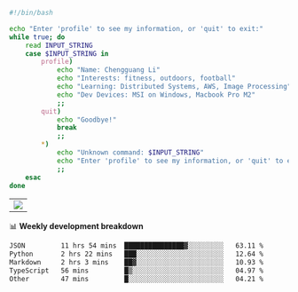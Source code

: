 ```bash
#!/bin/bash

echo "Enter 'profile' to see my information, or 'quit' to exit:"
while true; do
    read INPUT_STRING
    case $INPUT_STRING in
        profile)
            echo "Name: Chengguang Li"
            echo "Interests: fitness, outdoors, football"
            echo "Learning: Distributed Systems, AWS, Image Processing"
            echo "Dev Devices: MSI on Windows, Macbook Pro M2"
            ;;
        quit)
            echo "Goodbye!"
            break
            ;;
        *)
            echo "Unknown command: $INPUT_STRING"
            echo "Enter 'profile' to see my information, or 'quit' to exit:"
            ;;
    esac
done

```

<!--Contribution Graph-->
<table>
  <tr>
    <td>
      <picture>
        <source media="(prefers-color-scheme: light)" srcset="https://github-readme-activity-graph.vercel.app/graph?username=chengguang-li&theme=xcode&bg_color=FF000000&color=000000&hide_border=true" />
        <img src="https://github-readme-activity-graph.vercel.app/graph?username=chengguang-li&theme=xcode&bg_color=FF000000&hide_border=true" />
      </picture>
  </tr>
</table>

📊 **Weekly development breakdown**

<!--START_SECTION:waka-->

```txt
JSON         11 hrs 54 mins  ███████████████▓░░░░░░░░░   63.11 %
Python       2 hrs 22 mins   ███░░░░░░░░░░░░░░░░░░░░░░   12.64 %
Markdown     2 hrs 3 mins    ██▓░░░░░░░░░░░░░░░░░░░░░░   10.93 %
TypeScript   56 mins         █▒░░░░░░░░░░░░░░░░░░░░░░░   04.97 %
Other        47 mins         █░░░░░░░░░░░░░░░░░░░░░░░░   04.21 %
```

<!--END_SECTION:waka-->

